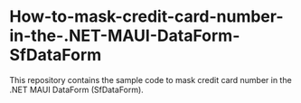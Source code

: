 # How-to-mask-credit-card-number-in-the-.NET-MAUI-DataForm-SfDataForm
This repository contains the sample code to mask credit card number in the .NET MAUI DataForm (SfDataForm).
